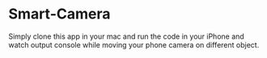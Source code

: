 # Smart-Camera

Simply clone this app in your mac and run the code in your iPhone and watch output console while moving your phone camera on different object.
